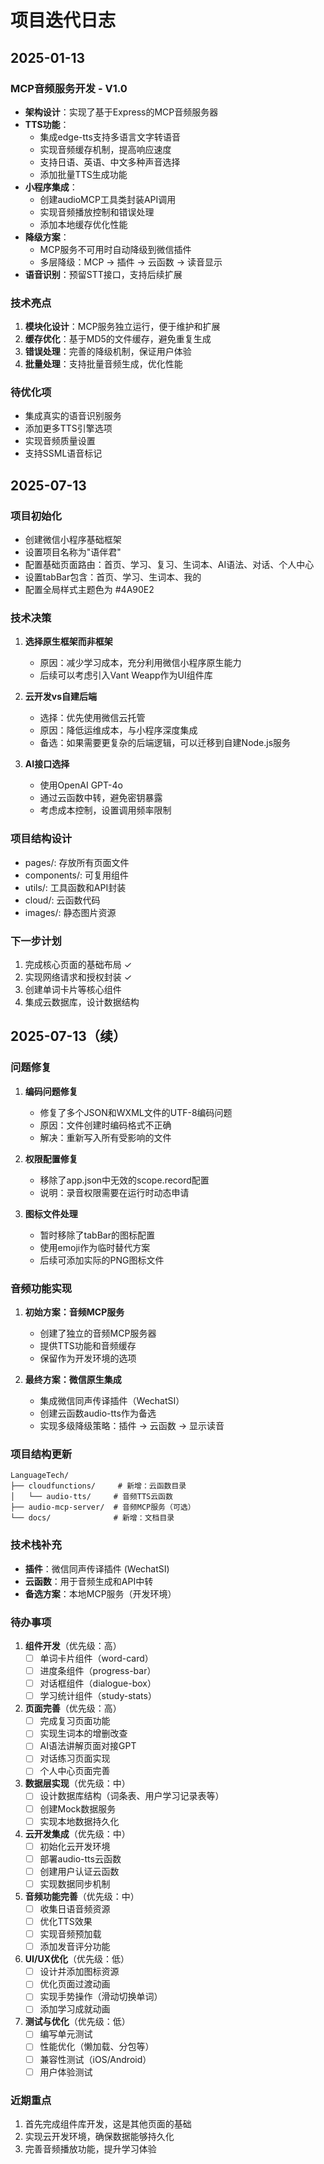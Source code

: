 # 项目迭代日志

## 2025-01-13
### MCP音频服务开发 - V1.0
- **架构设计**：实现了基于Express的MCP音频服务器
- **TTS功能**：
  - 集成edge-tts支持多语言文字转语音
  - 实现音频缓存机制，提高响应速度
  - 支持日语、英语、中文多种声音选择
  - 添加批量TTS生成功能
- **小程序集成**：
  - 创建audioMCP工具类封装API调用
  - 实现音频播放控制和错误处理
  - 添加本地缓存优化性能
- **降级方案**：
  - MCP服务不可用时自动降级到微信插件
  - 多层降级：MCP -> 插件 -> 云函数 -> 读音显示
- **语音识别**：预留STT接口，支持后续扩展

### 技术亮点
1. **模块化设计**：MCP服务独立运行，便于维护和扩展
2. **缓存优化**：基于MD5的文件缓存，避免重复生成
3. **错误处理**：完善的降级机制，保证用户体验
4. **批量处理**：支持批量音频生成，优化性能

### 待优化项
- 集成真实的语音识别服务
- 添加更多TTS引擎选项
- 实现音频质量设置
- 支持SSML语音标记

## 2025-07-13

### 项目初始化
- 创建微信小程序基础框架
- 设置项目名称为"语伴君"
- 配置基础页面路由：首页、学习、复习、生词本、AI语法、对话、个人中心
- 设置tabBar包含：首页、学习、生词本、我的
- 配置全局样式主题色为 #4A90E2

### 技术决策
1. **选择原生框架而非框架**
   - 原因：减少学习成本，充分利用微信小程序原生能力
   - 后续可以考虑引入Vant Weapp作为UI组件库

2. **云开发vs自建后端**
   - 选择：优先使用微信云托管
   - 原因：降低运维成本，与小程序深度集成
   - 备选：如果需要更复杂的后端逻辑，可以迁移到自建Node.js服务

3. **AI接口选择**
   - 使用OpenAI GPT-4o
   - 通过云函数中转，避免密钥暴露
   - 考虑成本控制，设置调用频率限制

### 项目结构设计
- pages/: 存放所有页面文件
- components/: 可复用组件
- utils/: 工具函数和API封装
- cloud/: 云函数代码
- images/: 静态图片资源

### 下一步计划
1. 完成核心页面的基础布局 ✓
2. 实现网络请求和授权封装 ✓
3. 创建单词卡片等核心组件
4. 集成云数据库，设计数据结构

## 2025-07-13（续）

### 问题修复
1. **编码问题修复**
   - 修复了多个JSON和WXML文件的UTF-8编码问题
   - 原因：文件创建时编码格式不正确
   - 解决：重新写入所有受影响的文件

2. **权限配置修复**
   - 移除了app.json中无效的scope.record配置
   - 说明：录音权限需要在运行时动态申请

3. **图标文件处理**
   - 暂时移除了tabBar的图标配置
   - 使用emoji作为临时替代方案
   - 后续可添加实际的PNG图标文件

### 音频功能实现
1. **初始方案：音频MCP服务**
   - 创建了独立的音频MCP服务器
   - 提供TTS功能和音频缓存
   - 保留作为开发环境的选项

2. **最终方案：微信原生集成**
   - 集成微信同声传译插件（WechatSI）
   - 创建云函数audio-tts作为备选
   - 实现多级降级策略：插件 → 云函数 → 显示读音

### 项目结构更新
```
LanguageTech/
├── cloudfunctions/     # 新增：云函数目录
│   └── audio-tts/     # 音频TTS云函数
├── audio-mcp-server/  # 音频MCP服务（可选）
└── docs/              # 新增：文档目录
```

### 技术栈补充
- **插件**：微信同声传译插件 (WechatSI)
- **云函数**：用于音频生成和API中转
- **备选方案**：本地MCP服务（开发环境）

### 待办事项
1. **组件开发**（优先级：高）
   - [ ] 单词卡片组件（word-card）
   - [ ] 进度条组件（progress-bar）
   - [ ] 对话框组件（dialogue-box）
   - [ ] 学习统计组件（study-stats）

2. **页面完善**（优先级：高）
   - [ ] 完成复习页面功能
   - [ ] 实现生词本的增删改查
   - [ ] AI语法讲解页面对接GPT
   - [ ] 对话练习页面实现
   - [ ] 个人中心页面完善

3. **数据层实现**（优先级：中）
   - [ ] 设计数据库结构（词条表、用户学习记录表等）
   - [ ] 创建Mock数据服务
   - [ ] 实现本地数据持久化

4. **云开发集成**（优先级：中）
   - [ ] 初始化云开发环境
   - [ ] 部署audio-tts云函数
   - [ ] 创建用户认证云函数
   - [ ] 实现数据同步机制

5. **音频功能完善**（优先级：中）
   - [ ] 收集日语音频资源
   - [ ] 优化TTS效果
   - [ ] 实现音频预加载
   - [ ] 添加发音评分功能

6. **UI/UX优化**（优先级：低）
   - [ ] 设计并添加图标资源
   - [ ] 优化页面过渡动画
   - [ ] 实现手势操作（滑动切换单词）
   - [ ] 添加学习成就动画

7. **测试与优化**（优先级：低）
   - [ ] 编写单元测试
   - [ ] 性能优化（懒加载、分包等）
   - [ ] 兼容性测试（iOS/Android）
   - [ ] 用户体验测试

### 近期重点
1. 首先完成组件库开发，这是其他页面的基础
2. 实现云开发环境，确保数据能够持久化
3. 完善音频播放功能，提升学习体验